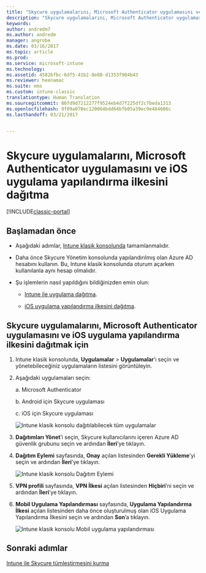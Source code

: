 ```yaml
---
title: "Skycure uygulamalarını, Microsoft Authenticator uygulamasını ve iOS yapılandırma ilkesini dağıtma | Microsoft Docs"
description: "Skycure uygulamalarını, Microsoft Authenticator uygulamasını ve iOS yapılandırma ilkesini Intune klasik konsoluna dağıtın."
keywords: 
author: andredm7
ms.author: andredm
manager: angrobe
ms.date: 03/16/2017
ms.topic: article
ms.prod: 
ms.service: microsoft-intune
ms.technology: 
ms.assetid: 45826fbc-6df5-41b2-8e80-d1353f904b43
ms.reviewer: heenamac
ms.suite: ems
ms.custom: intune-classic
translationtype: Human Translation
ms.sourcegitcommit: 86fd9d7212277f9524eb4d7f225df2c7beda1313
ms.openlocfilehash: 9f09a070ec120064bdd64bfb05a39ec9e484606c
ms.lasthandoff: 03/21/2017


---
```


# <a name="deploy-skycure-apps-microsoft-authenticator-app-and-ios-app-configuration-policy"></a>Skycure uygulamalarını, Microsoft Authenticator uygulamasını ve iOS uygulama yapılandırma ilkesini dağıtma

[!INCLUDE[classic-portal](../includes/classic-portal.md)]

## <a name="before-you-begin"></a>Başlamadan önce

-   Aşağıdaki adımlar, [Intune klasik konsolunda](https://manage.microsoft.com/) tamamlanmalıdır.

-   Daha önce Skycure Yönetim konsolunda yapılandırılmış olan Azure AD hesabını kullanın. Bu, Intune klasik konsolunda oturum açarken kullanılanla aynı hesap olmalıdır.

-   Şu işlemlerin nasıl yapıldığını bildiğinizden emin olun:

    -   [Intune ile uygulama dağıtma](https://docs.microsoft.com/intune/deploy-use/deploy-apps-in-microsoft-intune).

    -   [iOS uygulama yapılandırma ilkesini dağıtma](https://docs.microsoft.com/intune/deploy-use/configure-ios-apps-with-mobile-app-configuration-policies-in-microsoft-intune).

## <a name="to-deploy-skycure-apps-microsoft-authenticator-app-and-the-ios-app-configuration-policy"></a>Skycure uygulamalarını, Microsoft Authenticator uygulamasını ve iOS uygulama yapılandırma ilkesini dağıtmak için

1.  Intune klasik konsolunda, **Uygulamalar** &gt; **Uygulamalar**’ı seçin ve yönetebileceğiniz uygulamaların listesini görüntüleyin.

2.  Aşağıdaki uygulamaları seçin:

    a.  Microsoft Authenticator

    b.  Android için Skycure uygulaması

    c.  iOS için Skycure uygulaması

       ![Intune klasik konsolu dağıtılabilecek tüm uygulamalar](../media/mtp/skycure-deploy-app-1.png)

3.  **Dağıtımları Yönet**’i seçin, Skycure kullanıcılarını içeren Azure AD güvenlik grubunu seçin ve ardından **İleri**’ye tıklayın.

4.  **Dağıtım Eylemi** sayfasında, **Onay** açılan listesinden **Gerekli Yükleme**’yi seçin ve ardından **İleri**’ye tıklayın.

    ![Intune klasik konsolu Dağıtım Eylemi](../media/mtp/skycure-deploy-app-2.png)

5.  **VPN profili** sayfasında, **VPN İlkesi** açılan listesinden **Hiçbiri**’ni seçin ve ardından **İleri**’ye tıklayın.

6.  **Mobil Uygulama Yapılandırması** sayfasında, **Uygulama Yapılandırma İlkesi** açılan listesinden daha önce oluşturulmuş olan iOS Uygulama Yapılandırma İlkesini seçin ve ardından **Son**’a tıklayın.

    ![Intune klasik konsolu Mobil uygulama yapılandırması](../media/mtp/skycure-deploy-app-3.png)

## <a name="next-steps"></a>Sonraki adımlar

[Intune ile Skycure tümleştirmesini kurma](https://docs.microsoft.com/intune/deploy-use/setup-the-skycure-integration-with-Intune)

